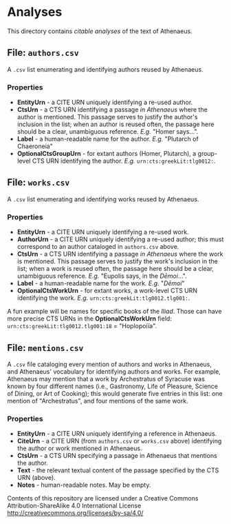 # Analyses

This directory contains *citable analyses* of the text of Athenaeus.

## File: `authors.csv`

A `.csv` list enumerating and identifying authors reused by Athenaeus.

### Properties

- **EntityUrn** - a CITE URN uniquely identifying a re-used author.
- **CtsUrn** - a CTS URN identifying a passage *in Athenaeus* where the author is mentioned. This passage serves to justify the author's inclusion in the list; when an author is reused often, the passage here should be a clear, unambiguous reference. *E.g.* "Homer says…".
- **Label** - a human-readable name for the author. *E.g.* "Plutarch of Chaeroneia"
- **OptionalCtsGroupUrn** - for extant authors (Homer, Plutarch), a group-level CTS URN identifying the author. *E.g.* `urn:cts:greekLit:tlg0012:`.

## File: `works.csv`

A `.csv` list enumerating and identifying works reused by Athenaeus.

### Properties

- **EntityUrn** - a CITE URN uniquely identifying a re-used work.
- **AuthorUrn** - a CITE URN uniquely identifying a re-used author; this must correspond to an author cataloged in `authors.csv` above.
- **CtsUrn** - a CTS URN identifying a passage *in Athenaeus* where the work is mentioned. This passage serves to justify the work's inclusion in the list; when a work is reused often, the passage here should be a clear, unambiguous reference. *E.g.* "Eupolis says, in the *Dēmoi*…".
- **Label** - a human-readable name for the work. *E.g.* "*Dēmoi*"
- **OptionalCtsWorkUrn** - for extant works, a work-level CTS URN identifying the work. *E.g.* `urn:cts:greekLit:tlg0012.tlg001:`.

A fun example will be names for specific books of the *Iliad*. Those can have more precise CTS URNs in the **OptionalCtsWorkUrn** field: `urn:cts:greekLit:tlg0012.tlg001:18` = "Hoplopoiïa".

## File: `mentions.csv`

A `.csv` file cataloging every mention of authors and works in Athenaeus, and Athenaeus' vocabulary for identifying authors and works. For example, Athenaeus may mention that a work by Archestratus of Syracuse was known by four different names (i.e., Gastronomy, Life of Pleasure, Science of Dining, or Art of Cooking); this would generate five entries in this list: one mention of "Archestratus", and four mentions of the same work.

### Properties

- **EntityUrn** - a CITE URN uniquely identifying a reference in Athenaeus.
- **CiteUrn** - a CITE URN (from `authors.csv` or `works.csv` above) identifying the author or work mentioned in Athenaeus.
- **CtsUrn** - a CTS URN specifying a passage in Athenaeus that mentions the author.
- **Text** - the relevant textual content of the passage specified by the CTS URN (above).
- **Notes** - human-readable notes. May be empty.




Contents of this repository are licensed under a Creative Commons Attribution-ShareAlike 4.0 International License http://creativecommons.org/licenses/by-sa/4.0/

